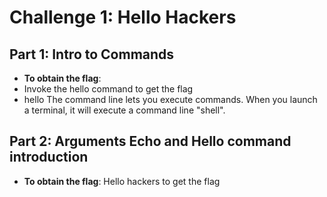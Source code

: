 # Challenge 1: Hello Hackers
## Part 1: Intro to Commands
- **To obtain the flag**:
- Invoke the hello command to get the flag
- hello
The command line lets you execute commands. When you launch a terminal, it will execute a command line "shell". 



## Part 2: Arguments Echo and Hello command introduction

- **To obtain the flag**:
Hello hackers to get the flag
